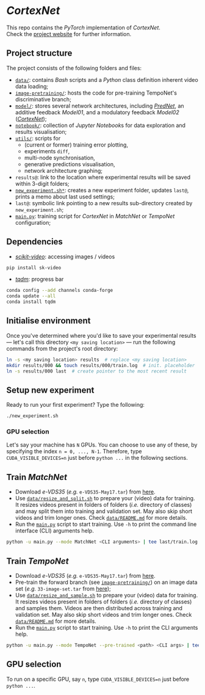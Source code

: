 # *CortexNet*

This repo contains the *PyTorch* implementation of *CortexNet*.  
Check the [project website](https://engineering.purdue.edu/elab/CortexNet/) for further information.

## Project structure

The project consists of the following folders and files:

 - [`data/`](data): contains *Bash* scripts and a *Python* class definition inherent video data loading;
 - [`image-pretraining/`](image-pretraining/): hosts the code for pre-training TempoNet's discriminative branch;
 - [`model/`](model): stores several network architectures, including [*PredNet*](https://coxlab.github.io/prednet/), an additive feedback *Model01*, and a modulatory feedback *Model02* ([*CortexNet*](https://engineering.purdue.edu/elab/CortexNet/));
 - [`notebook/`](notebook): collection of *Jupyter Notebook*s for data exploration and results visualisation;
 - [`utils/`](utils): scripts for
   - (current or former) training error plotting,
   - experiments `diff`,
   - multi-node synchronisation,
   - generative predictions visualisation,
   - network architecture graphing;
 - `results@`: link to the location where experimental results will be saved within 3-digit folders;
 - [`new_experiment.sh*`](new_experiment.sh): creates a new experiment folder, updates `last@`, prints a memo about last used settings;
 - `last@`: symbolic link pointing to a new results sub-directory created by `new_experiment.sh`;
 - [`main.py`](main.py): training script for *CortexNet* in *MatchNet* or *TempoNet* configuration;

## Dependencies

 + [*scikit-video*](https://github.com/scikit-video/scikit-video): accessing images / videos

```bash
pip install sk-video
```

 + [*tqdm*](https://github.com/tqdm/tqdm): progress bar

```bash
conda config --add channels conda-forge
conda update --all
conda install tqdm
```

## Initialise environment

Once you've determined where you'd like to save your experimental results — let's call this directory `<my saving location>` — run the following commands from the project's root directory:

```bash
ln -s <my saving location> results  # replace <my saving location>
mkdir results/000 && touch results/000/train.log  # init. placeholder
ln -s results/000 last  # create pointer to the most recent result
```

## Setup new experiment

Ready to run your first experiment?
Type the following:

```bash
./new_experiment.sh
```

### GPU selection

Let's say your machine has `N` GPUs.
You can choose to use any of these, by specifying the index `n = 0, ..., N-1`.
Therefore, type `CUDA_VISIBLE_DEVICES=n` just before `python ...` in the following sections.

## Train *MatchNet*

 + Download *e-VDS35* (*e.g.* `e-VDS35-May17.tar`) from [here](https://engineering.purdue.edu/elab/eVDS/).
 + Use [`data/resize_and_split.sh`](data/resize_and_split.sh) to prepare your (video) data for training.
   It resizes videos present in folders of folders (*i.e.* directory of classes) and may split them into training and validation set.
   May also skip short videos and trim longer ones.
   Check [`data/README.md`](data/README.md#matchnet-mode) for more details.
 + Run the [`main.py`](main.py) script to start training.
   Use `-h` to print the command line interface (CLI) arguments help.

```bash
python -u main.py --mode MatchNet <CLI arguments> | tee last/train.log
```

## Train *TempoNet*

 + Download *e-VDS35* (*e.g.* `e-VDS35-May17.tar`) from [here](https://engineering.purdue.edu/elab/eVDS/).
 + Pre-train the forward branch (see [`image-pretraining/`](image-pretraining)) on an image data set (*e.g.* `33-image-set.tar` from [here](https://engineering.purdue.edu/elab/eVDS/));
 + Use [`data/resize_and_sample.sh`](data/resize_and_sample.sh) to prepare your (video) data for training.
   It resizes videos present in folders of folders (*i.e.* directory of classes) and samples them.
   Videos are then distributed across training and validation set.
   May also skip short videos and trim longer ones.
   Check [`data/README.md`](data/README.md#temponet-mode) for more details.
 + Run the [`main.py`](main.py) script to start training.
   Use `-h` to print the CLI arguments help.

```bash
python -u main.py --mode TempoNet --pre-trained <path> <CLI args> | tee last/train.log
```

## GPU selection

To run on a specific GPU, say `n`, type `CUDA_VISIBLE_DEVICES=n` just before `python ...`.
